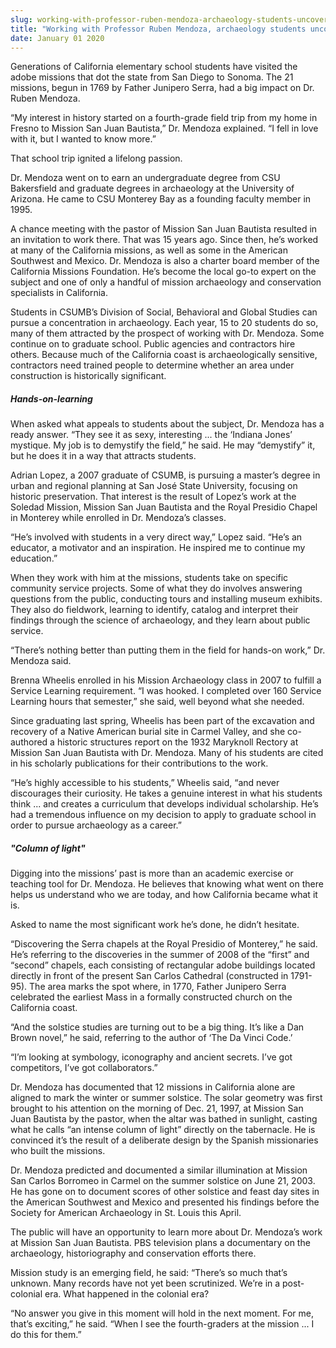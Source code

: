 ```yaml
---
slug: working-with-professor-ruben-mendoza-archaeology-students-uncover-a-career
title: "Working with Professor Ruben Mendoza, archaeology students uncover a career"
date: January 01 2020
---
```


  
<p>
  Generations of California elementary school students have visited the adobe
  missions that dot the state from San Diego to Sonoma. The 21 missions, begun
  in 1769 by Father Junipero Serra, had a big impact on Dr. Ruben Mendoza.
</p>
<p>
  “My interest in history started on a fourth-grade field trip from my home in
  Fresno to Mission San Juan Bautista,” Dr. Mendoza explained. “I fell in love
  with it, but I wanted to know more.”
</p>
<p>That school trip ignited a lifelong passion.</p>
<p>
  Dr. Mendoza went on to earn an undergraduate degree from CSU Bakersfield and
  graduate degrees in archaeology at the University of Arizona. He came to CSU
  Monterey Bay as a founding faculty member in 1995.
</p>
<p>
  A chance meeting with the pastor of Mission San Juan Bautista resulted in an
  invitation to work there. That was 15 years ago. Since then, he’s worked at
  many of the California missions, as well as some in the American Southwest and
  Mexico. Dr. Mendoza is also a charter board member of the California Missions
  Foundation. He’s become the local go-to expert on the subject and one of only
  a handful of mission archaeology and conservation specialists in California.
</p>
<p>
  Students in CSUMB’s Division of Social, Behavioral and Global Studies can
  pursue a concentration in archaeology. Each year, 15 to 20 students do so,
  many of them attracted by the prospect of working with Dr. Mendoza. Some
  continue on to graduate school. Public agencies and contractors hire others.
  Because much of the California coast is archaeologically sensitive,
  contractors need trained people to determine whether an area under
  construction is historically significant.
</p>
<h5>Hands-on-learning</h5>
<p>
  When asked what appeals to students about the subject, Dr. Mendoza has a ready
  answer. “They see it as sexy, interesting ... the ‘Indiana Jones’ mystique. My
  job is to demystify the field,” he said. He may “demystify” it, but he does it
  in a way that attracts students.
</p>
<p>
  Adrian Lopez, a 2007 graduate of CSUMB, is pursuing a master’s degree in urban
  and regional planning at San José State University, focusing on historic
  preservation. That interest is the result of Lopez’s work at the Soledad
  Mission, Mission San Juan Bautista and the Royal Presidio Chapel in Monterey
  while enrolled in Dr. Mendoza’s classes.
</p>
<p>
  “He’s involved with students in a very direct way,” Lopez said. “He’s an
  educator, a motivator and an inspiration. He inspired me to continue my
  education.”
</p>
<p>
  When they work with him at the missions, students take on specific community
  service projects. Some of what they do involves answering questions from the
  public, conducting tours and installing museum exhibits. They also do
  fieldwork, learning to identify, catalog and interpret their findings through
  the science of archaeology, and they learn about public service.
</p>
<p>
  “There’s nothing better than putting them in the field for hands-on work,” Dr.
  Mendoza said.
</p>
<p>
  Brenna Wheelis enrolled in his Mission Archaeology class in 2007 to fulfill a
  Service Learning requirement. “I was hooked. I completed over 160 Service
  Learning hours that semester,” she said, well beyond what she needed.
</p>
<p>
  Since graduating last spring, Wheelis has been part of the excavation and
  recovery of a Native American burial site in Carmel Valley, and she
  co-authored a historic structures report on the 1932 Maryknoll Rectory at
  Mission San Juan Bautista with Dr. Mendoza. Many of his students are cited in
  his scholarly publications for their contributions to the work.
</p>
<p>
  “He’s highly accessible to his students,” Wheelis said, “and never discourages
  their curiosity. He takes a genuine interest in what his students think ...
  and creates a curriculum that develops individual scholarship. He’s had a
  tremendous influence on my decision to apply to graduate school in order to
  pursue archaeology as a career.”
</p>
<h5>"Column of light"</h5>
<p>
  Digging into the missions’ past is more than an academic exercise or teaching
  tool for Dr. Mendoza. He believes that knowing what went on there helps us
  understand who we are today, and how California became what it is.
</p>
<p>Asked to name the most significant work he’s done, he didn’t hesitate.</p>
<p>
  “Discovering the Serra chapels at the Royal Presidio of Monterey,” he said.
  He’s referring to the discoveries in the summer of 2008 of the “first” and
  “second” chapels, each consisting of rectangular adobe buildings located
  directly in front of the present San Carlos Cathedral (constructed in
  1791-95). The area marks the spot where, in 1770, Father Junipero Serra
  celebrated the earliest Mass in a formally constructed church on the
  California coast.
</p>
<p>
  “And the solstice studies are turning out to be a big thing. It’s like a Dan
  Brown novel,” he said, referring to the author of ‘The Da Vinci Code.’
</p>
<p>
  “I’m looking at symbology, iconography and ancient secrets. I’ve got
  competitors, I’ve got collaborators.”
</p>
<p>
  Dr. Mendoza has documented that 12 missions in California alone are aligned to
  mark the winter or summer solstice. The solar geometry was first brought to
  his attention on the morning of Dec. 21, 1997, at Mission San Juan Bautista by
  the pastor, when the altar was bathed in sunlight, casting what he calls “an
  intense column of light” directly on the tabernacle. He is convinced it’s the
  result of a deliberate design by the Spanish missionaries who built the
  missions.
</p>
<p>
  Dr. Mendoza predicted and documented a similar illumination at Mission San
  Carlos Borromeo in Carmel on the summer solstice on June 21, 2003. He has gone
  on to document scores of other solstice and feast day sites in the American
  Southwest and Mexico and presented his findings before the Society for
  American Archaeology in St. Louis this April.
</p>
<p>
  The public will have an opportunity to learn more about Dr. Mendoza’s work at
  Mission San Juan Bautista. PBS television plans a documentary on the
  archaeology, historiography and conservation efforts there.
</p>
<p>
  Mission study is an emerging field, he said: “There’s so much that’s unknown.
  Many records have not yet been scrutinized. We’re in a post-colonial era. What
  happened in the colonial era?
</p>
<p>
  “No answer you give in this moment will hold in the next moment. For me,
  that’s exciting,” he said. “When I see the fourth-graders at the mission ... I
  do this for them.”
</p>
 

